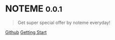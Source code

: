 <!-- _coverpage.md -->

# NOTEME <small>0.0.1</small>

> Get super special offer by noteme everyday!


[Github](https://github.com/mouweng/noteme)
[Getting Start](https://mouweng.github.io/noteme/#/)